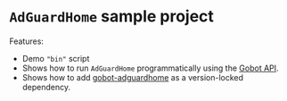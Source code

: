 # `AdGuardHome` sample project

Features:

- Demo `"bin"` script
- Shows how to run `AdGuardHome` programmatically using the [Gobot API](https://github.com/benallfree/gobot/tree/v1.0.0-alpha.34/docs/readme.md).
- Shows how to add [gobot-adguardhome](https://www.npmjs.com/package/gobot-adguardhome) as a version-locked dependency.
